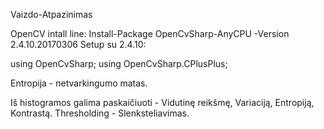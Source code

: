 Vaizdo-Atpazinimas

OpenCV intall line: Install-Package OpenCvSharp-AnyCPU -Version 2.4.10.20170306
Setup su 2.4.10:

using OpenCvSharp;
using OpenCvSharp.CPlusPlus;

Entropija - netvarkingumo matas.

Iš histogramos galima paskaičiuoti - Vidutinę reikšmę, Variaciją, Entropiją, Kontrastą.
Thresholding - Slenksteliavimas.